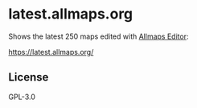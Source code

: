 # latest.allmaps.org

Shows the latest 250 maps edited with <a href="https://editor.allmaps.org">Allmaps Editor</a>:

https://latest.allmaps.org/

## License

GPL-3.0
